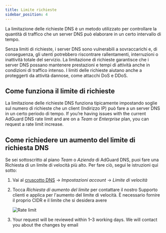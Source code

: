 ```yaml
---
title: Limite richieste
sidebar_position: 4
---
```


La limitazione delle richieste DNS è un metodo utilizzato per controllare la quantità di traffico che un server DNS può elaborare in un certo intervallo di tempo.

Senza limiti di richieste, i server DNS sono vulnerabili a sovraccarichi e, di conseguenza, gli utenti potrebbero riscontrare rallentamenti, interruzioni o inattività totale del servizio. La limitazione di richieste garantisce che i server DNS possano mantenere prestazioni e tempi di attività anche in condizioni di traffico intenso. I limiti delle richieste aiutano anche a proteggerti da attività dannose, come attacchi DoS e DDoS.

## Come funziona il limite di richieste

La limitazione delle richieste DNS funziona tipicamente impostando soglie sul numero di richieste che un client (Indirizzo IP) può fare a un server DNS in un certo periodo di tempo. If you’re having issues with the current AdGuard DNS rate limit and are on a _Team_ or _Enterprise_ plan, you can request a rate limit increase.

## Come richiedere un aumento del limite di richiesta DNS

Se sei sottoscritto al piano _Team_ o _Azienda_ di AdGuard DNS, puoi fare una Richiesta di un limite di velocità più alto. Per fare ciò, segui le istruzioni qui sotto:

1. Vai al [cruscotto DNS](https://adguard-dns.io/dashboard/) → _Impostazioni account_ → _Limite di velocità_

2. Tocca _Richiesta di aumento del limite_ per contattare il nostro Supporto clienti e applica per l'aumento del limite di velocità. È necessario fornire il proprio CIDR e il limite che si desidera avere

     ![Rate limit](https://cdn.adtidy.org/content/kb/dns/private/rate_limit.png)

3. Your request will be reviewed within 1–3 working days. We will contact you about the changes by email
